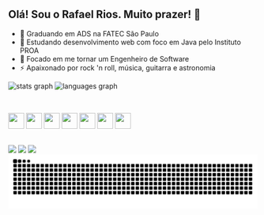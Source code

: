## Olá! Sou o Rafael Rios. Muito prazer! 👋

- 📝 Graduando em ADS na FATEC São Paulo
- 🌱 Estudando desenvolvimento web com foco em Java pelo Instituto PROA
- 🎯 Focado em me tornar um Engenheiro de Software
- ⚡ Apaixonado por rock 'n roll, música, guitarra e astronomia

<div align="cemter">
   <img src="https://github-readme-stats.vercel.app/api?username=r-riosp&hide_title=false&hide_rank=false&show_icons=true&include_all_commits=true&count_private=true&disable_animations=false&theme=omni&locale=en&hide_border=false" height="150" alt="stats graph"  />
   <img src="https://github-readme-stats.vercel.app/api/top-langs?username=r-riosp&locale=en&hide_title=false&layout=compact&card_width=320&langs_count=5&theme=omni&hide_border=false" height="150" alt="languages graph"  />
</div>

##

<div style="display: inline-block"><br>
  <link rel="stylesheet" type='text/css' href="https://cdn.jsdelivr.net/gh/devicons/devicon@latest/devicon.min.css" />
  <img src="https://cdn.jsdelivr.net/gh/devicons/devicon@latest/icons/javascript/javascript-original.svg" height="32px" width="32px"/>   
  <img src="https://cdn.jsdelivr.net/gh/devicons/devicon@latest/icons/c/c-original.svg" height="32px" width="32px"/>
  <img src="https://cdn.jsdelivr.net/gh/devicons/devicon@latest/icons/python/python-original.svg" height="32px" width="32px"/>
  <img src="https://cdn.jsdelivr.net/gh/devicons/devicon@latest/icons/java/java-original.svg" height="32px" width="32px"/>
  <img src="https://cdn.jsdelivr.net/gh/devicons/devicon@latest/icons/html5/html5-original.svg" height="32px" width="32px"/>
  <img src="https://cdn.jsdelivr.net/gh/devicons/devicon@latest/icons/css3/css3-original.svg" height="32px" width="32px"/>
  <img src="https://cdn.jsdelivr.net/gh/devicons/devicon@latest/icons/figma/figma-original.svg" height="32px" width="32px"/>
</div>

##

<div>
  <a href="mailto:rafaelrios807@gmail.com" target="_blank"><img src="https://img.shields.io/badge/Gmail-D14836?style=for-the-badge&logo=gmail&logoColor=white"/></a>
  <a href="mailto:dev.rafaelrios@outlook.com" target="_blank"><img src="https://img.shields.io/badge/Microsoft_Outlook-0078D4?style=for-the-badge&logo=microsoft-outlook&logoColor=white"/></a>
  <a href="https://www.linkedin.com/in/rafaelriosp" target="_blank"><img src="https://img.shields.io/badge/LinkedIn-0077B5?style=for-the-badge&logo=linkedin&logoColor=white"/></a>
</div>
<img src="https://raw.githubusercontent.com/r-riosp/r-riosp/output/snake.svg" alt="Snake animation" />

